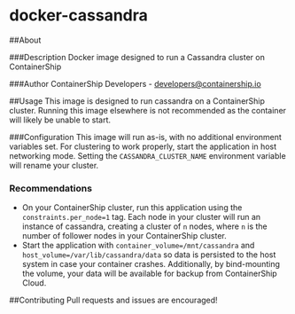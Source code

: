 docker-cassandra
==============

##About

###Description
Docker image designed to run a Cassandra cluster on ContainerShip

###Author
ContainerShip Developers - developers@containership.io

##Usage
This image is designed to run cassandra on a ContainerShip cluster. Running this image elsewhere is not recommended as the container will likely be unable to start.

###Configuration
This image will run as-is, with no additional environment variables set. For clustering to work properly, start the application in host networking mode. Setting the `CASSANDRA_CLUSTER_NAME` environment variable will rename your cluster.

### Recommendations
* On your ContainerShip cluster, run this application using the `constraints.per_node=1` tag. Each node in your cluster will run an instance of cassandra, creating a cluster of `n` nodes, where `n` is the number of follower nodes in your ContainerShip cluster.
* Start the application with `container_volume=/mnt/cassandra` and `host_volume=/var/lib/cassandra/data` so data is persisted to the host system in case your container crashes. Additionally, by bind-mounting the volume, your data will be available for backup from ContainerShip Cloud.

##Contributing
Pull requests and issues are encouraged!

